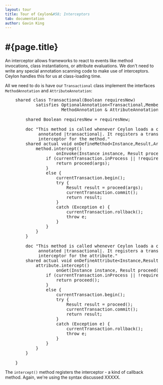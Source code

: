 ```yaml
---
layout: tour
title: Tour of Ceylon&#58; Interceptors
tab: documentation
author: Gavin King
---
```


# #{page.title}

An interceptor allows frameworks to react to events like method invocations, 
class instantiations, or attribute evaluations. We don't need to write any 
special annotation scanning code to make use of interceptors. Ceylon handles 
this for us at class-loading time.

All we need to do is have our `Transactional` class implement the interfaces `MethodAnnotation` and `AttributeAnnotation`:

<pre class="brush: ceylon">
    shared class Transactional(Boolean requiresNew)
            satisfies OptionalAnnotation&lt;Transactional,Member&lt;Bottom,Void>> &
                      MethodAnnotation & AttributeAnnotation {
             
        shared Boolean requiresNew = requiresNew;
         
        doc "This method is called whenever Ceylon loads a class with a method
             annotated |transactional|. It registers a transaction management
             interceptor for the method."
        shared actual void onDefineMethod&lt;Instance,Result,Argument...>(OpenMethod&lt;Instance,Result,Argument...> method) {
            method.intercept()
                    onInvoke(Instance instance, Result proceed(Argument... args), Argument... args) {
                if (currentTransaction.inProcess || !requiresNew) {
                    return proceed(args);
                }
                else {
                    currentTransaction.begin();
                    try {
                        Result result = proceed(args);
                        currentTransaction.commit();
                        return result;
                    }
                    catch (Exception e) {
                        currentTransaction.rollback();
                        throw e;
                    }
                }
            }
        }
         
        doc "This method is called whenever Ceylon loads a class with an attribute
             annotated |transactional|. It registers a transaction management
             interceptor for the attribute."
        shared actual void onDefineAttribute&lt;Instance,Result>(OpenAttribute&lt;Instance,Result> attribute) {
            attribute.intercept()
                    onGet(Instance instance, Result proceed()) {
                if (currentTransaction.inProcess || !requiresNew) {
                    return proceed();
                }
                else {
                    currentTransaction.begin();
                    try {
                        Result result = proceed();
                        currentTransaction.commit();
                        return result;
                    }
                    catch (Exception e) {
                        currentTransaction.rollback();
                        throw e;
                    }
                }
            }
        }
         
    }
</pre>

The `intercept()` method registers the interceptor - a kind of callback method. 
Again, we're using the syntax discussed XXXXX.



